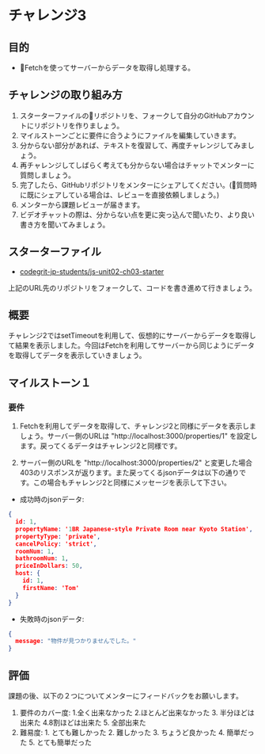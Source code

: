 # チャレンジ3

## 目的

- Fetchを使ってサーバーからデータを取得し処理する。

## チャレンジの取り組み方

1. スターターファイルのリポジトリを、フォークして自分のGitHubアカウントにリポジトリを作りましょう。
2. マイルストーンごとに要件に合うようにファイルを編集していきます。
3. 分からない部分があれば、テキストを復習して、再度チャレンジしてみましょう。
4. 再チャレンジしてしばらく考えても分からない場合はチャットでメンターに質問しましょう。
5. 完了したら、GitHubリポジトリをメンターにシェアしてください。(質問時に既にシェアしている場合は、レビューを直接依頼しましょう。)
6. メンターから課題レビューが届きます。
7. ビデオチャットの際は、分からない点を更に突っ込んで聞いたり、より良い書き方を聞いてみましょう。


## スターターファイル

- [codegrit-jp-students/js-unit02-ch03-starter](https://github.com/codegrit-jp-students/js-unit02-ch03-starter)

上記のURL先のリポジトリをフォークして、コードを書き進めて行きましょう。

## 概要

チャレンジ2ではsetTimeoutを利用して、仮想的にサーバーからデータを取得して結果を表示しました。今回はFetchを利用してサーバーから同じようにデータを取得してデータを表示していきましょう。

## マイルストーン１

### 要件

1. Fetchを利用してデータを取得して、チャレンジ2と同様にデータを表示しましょう。サーバー側のURLは "http://localhost:3000/properties/1" を設定します。戻ってくるデータはチャレンジ2と同様です。

2. サーバー側のURLを "http://localhost:3000/properties/2" と変更した場合403のリスポンスが返ります。また戻ってくるjsonデータは以下の通りです。この場合もチャレンジ2と同様にメッセージを表示して下さい。

- 成功時のjsonデータ: 

```json
{
  id: 1,
  propertyName: '1BR Japanese-style Private Room near Kyoto Station',
  propertyType: 'private',
  cancelPolicy: 'strict',
  roomNum: 1,
  bathroomNum: 1,
  priceInDollars: 50,
  host: {
    id: 1,
    firstName: 'Tom'
  }
}
```

- 失敗時のjsonデータ: 

```json
{
  message: "物件が見つかりませんでした。"
}
```


## 評価

課題の後、以下の２つについてメンターにフィードバックをお願いします。

1. 要件のカバー度: 1.全く出来なかった 2.ほとんど出来なかった 3. 半分ほどは出来た 4.8割ほどは出来た 5. 全部出来た
2. 難易度: 1. とても難しかった 2. 難しかった 3. ちょうど良かった 4. 簡単だった 5. とても簡単だった
